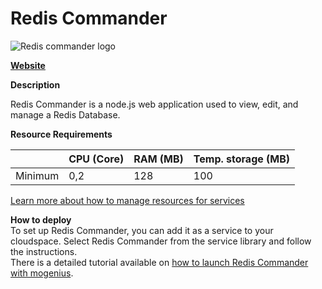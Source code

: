 ﻿# Redis Commander

![Redis commander logo](https://api.mogenius.com/file/id/b4b8746b-8ec2-4c64-b80c-00d41a0c985e)

**[Website](https://joeferner.github.io/redis-commander/)**  

**Description**

Redis Commander is a node.js web application used to view, edit, and manage a Redis Database.

**Resource Requirements**

||CPU (Core)|RAM (MB)  |Temp. storage (MB)|
|--|--|--|--|
| Minimum | 0,2 | 128 | 100 |

[Learn more about how to manage resources for services](./../../cloud-management/resource-management.md)

**How to deploy**  
To set up Redis Commander, you can add it as a service to your cloudspace. Select Redis Commander from the service library and follow the instructions.  
There is a detailed tutorial available on [how to launch Redis Commander with mogenius](./../../tutorials/how-to-set-up-redis-commander-in-the-cloud.md).